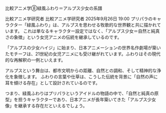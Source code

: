 比較アニメ学⑧緑風ふわり＝アルプス少女の系譜


比較アニメ学研究者
比較アニメ学研究者
2025年9月26日 19:00
プリパラのキャラクター「緑風ふわり」は、アルプスを思わせる牧歌的な世界観と共に描かれています。
これは単なるキャラクター設定ではなく、「アルプス少女＝自然と純真さの象徴」という女児アニメの伝統を継承しているのです。

「アルプスの少女ハイジ」に始まり、日本アニメーションの世界名作劇場が築いたモチーフは、21世紀の女児アニメにも受け継がれています。ふわりはその現代的な再解釈の一例といえます。

アルプスという舞台は、都市文明からの距離、自然との調和、そして精神的な浄化を象徴します。
ふわりの言葉や仕草は、こうした伝統を背景に「自然の声に耳を傾ける存在」として設計されているのです。

つまり、緑風ふわりはプリパラというアイドルの物語の中で、「自然と純真の原型」を担うキャラクターであり、日本アニメが長年築いてきた「アルプス少女像」を継承する存在だといえるでしょう。
